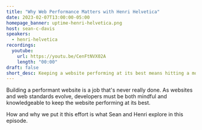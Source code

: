 ```yaml
---
title: "Why Web Performance Matters with Henri Helvetica"
date: 2023-02-07T13:00:00-05:00
homepage_banner: uptime-henri-helvetica.png
host: sean-c-davis
speakers:
  - henri-helvetica
recordings:
  youtube:
    url: https://youtu.be/CenFtNVX02A
    length: "00:00"
draft: false
short_desc: Keeping a website performing at its best means hitting a moving target. Why and how we do this is what Sean and Henri explore.
---
```


Building a performant website is a job that's never really done. As websites and web standards evolve, developers must be both mindful and knowledgeable to keep the website performing at its best.

How and why we put it this effort is what Sean and Henri explore in this episode.
